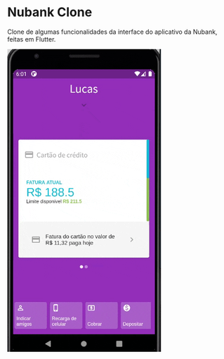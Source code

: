# Nubank Clone

Clone de algumas funcionalidades da interface do aplicativo da Nubank, feitas em Flutter.

![Alt Text](nubank_clone.gif)